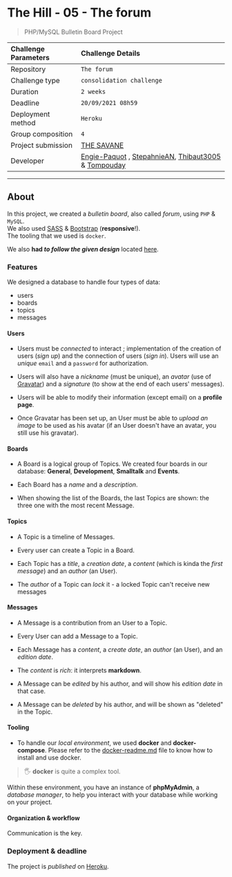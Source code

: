 # The Hill - 05 - The forum

> PHP/MySQL Bulletin Board Project

| Challenge Parameters | Challenge Details                                                                                                                                                                          |
| :------------------- | :----------------------------------------------------------------------------------------------------------------------------------------------------------------------------------------- |
| Repository           | `The forum`                                                                                                                                                                                |
| Challenge type       | `consolidation challenge`                                                                                                                                                                  |
| Duration             | `2 weeks`                                                                                                                                                                                  |
| Deadline             | `20/09/2021 08h59`                                                                                                                                                                         |
| Deployment method    | `Heroku`                                                                                                                                                                                   |
| Group composition    | `4`                                                                                                                                                                                        |
| Project submission   | [THE SAVANE](https://forum-savane.herokuapp.com/#)                                                                                                                                                                                |
| Developer            | [Engie-Paquot](https://github.com/Engie-Paquot) , [StepahnieAN](https://github.com/StephanieAn), [Thibaut3005](https://github.com/Thibaut3005) & [Tompouday](https://github.com/Tompouday) |

---

## About

In this project, we created a _bulletin board_, also called _forum_, using `PHP` & `MySQL`.  
We also used [SASS](https://sass-lang.com/install) & [Bootstrap](https://getbootstrap.com/) (**responsive**!).  
The tooling that we used is `docker`.

We also **had _to follow the given design_** located [here](./design).

### Features

We designed a database to handle four types of data:

- users
- boards
- topics
- messages

#### Users

- Users must be _connected_ to interact ; implementation of the creation of users (_sign up_) and the connection of users (_sign in_). Users will use an _unique_ `email` and a `password` for authorization.

- Users will also have a _nickname_ (must be unique), an _avatar_ (use of [Gravatar](//gravatar.com)) and a _signature_ (to show at the end of each users' messages).

- Users will be able to modify their information (except email) on a **profile page**.

- Once Gravatar has been set up, an User must be able to _upload an image_ to be used as his avatar (if an User doesn't have an avatar, you still use his gravatar).

#### Boards

- A Board is a logical group of Topics. We created four boards in our database: **General**, **Development**, **Smalltalk** and **Events**.

- Each Board has a _name_ and a _description_.

- When showing the list of the Boards, the last Topics are shown: the three one with the most recent Message.

#### Topics

- A Topic is a timeline of Messages.

- Every user can create a Topic in a Board.

- Each Topic has a _title_, a _creation date_, a _content_ (which is kinda the _first message_) and an _author_ (an User).

- The _author_ of a Topic can _lock_ it - a locked Topic can't receive new messages

#### Messages

- A Message is a contribution from an User to a Topic.

- Every User can add a Message to a Topic.

- Each Message has a _content_, a _create date_, an _author_ (an User), and an _edition date_.

- The _content_ is _rich_: it interprets **markdown**.

- A Message can be _edited_ by his author, and will show his _edition date_ in that case.

- A Message can be _deleted_ by his author, and will be shown as "deleted" in the Topic.

#### Tooling

- To handle our _local environment_, we used **docker** and **docker-compose**. Please refer to the [docker-readme.md](./docker-readme.md) file to know how to install and use docker.

> 🖐 **docker** is quite a complex tool.

Within these environment, you have an instance of **phpMyAdmin**, a _database manager_, to help you interact with your database while working on your project.

#### Organization & workflow

Communication is the key.

### Deployment & deadline

The project is _published_ on [Heroku](www.heroku.com).
